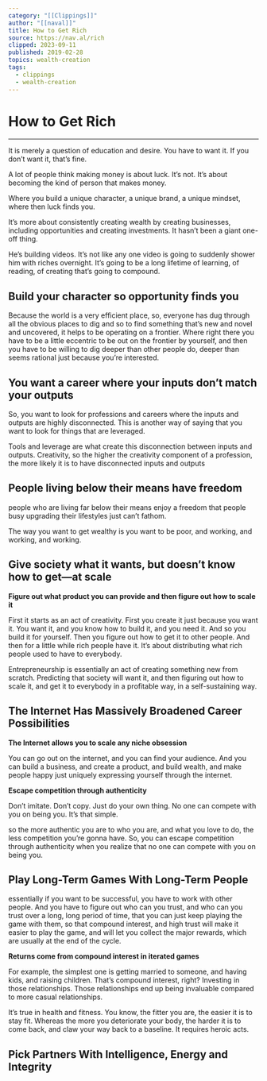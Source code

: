 ```yaml
---
category: "[[Clippings]]"
author: "[[naval]]"
title: How to Get Rich
source: https://nav.al/rich
clipped: 2023-09-11
published: 2019-02-28
topics: wealth-creation
tags:
  - clippings
  - wealth-creation
---
```

# How to Get Rich
---

It is merely a question of education and desire. You have to want it. If you don’t want it, that’s fine.

A lot of people think making money is about luck. It’s not. It’s about becoming the kind of person that makes money.

Where you build a unique character, a unique brand, a unique mindset, where then luck finds you.

It’s more about consistently creating wealth by creating businesses, including opportunities and creating investments. It hasn’t been a giant one-off thing.

He’s building videos. It’s not like any one video is going to suddenly shower him with riches overnight. It’s going to be a long lifetime of learning, of reading, of creating that’s going to compound.

## **Build your character so opportunity finds you**

Because the world is a very efficient place, so, everyone has dug through all the obvious places to dig and so to find something that’s new and novel and uncovered, it helps to be operating on a frontier.
Where right there you have to be a little eccentric to be out on the frontier by yourself, and then you have to be willing to dig deeper than other people do, deeper than seems rational just because you’re interested.

## **You want a career where your inputs don’t match your outputs**

So, you want to look for professions and careers where the inputs and outputs are highly disconnected. This is another way of saying that you want to look for things that are leveraged.

Tools and leverage are what create this disconnection between inputs and outputs. Creativity, so the higher the creativity component of a profession, the more likely it is to have disconnected inputs and outputs

## **People living below their means have freedom**

people who are living far below their means enjoy a freedom that people busy upgrading their lifestyles just can’t fathom.

The way you want to get wealthy is you want to be poor, and working, and working, and working.

## **Give society what it wants, but doesn’t know how to get—at scale**

**Figure out what product you can provide and then figure out how to scale it**

First it starts as an act of creativity. First you create it just because you want it. You want it, and you know how to build it, and you need it. And so you build it for yourself. Then you figure out how to get it to other people. And then for a little while rich people have it. It’s about distributing what rich people used to have to everybody.

Entrepreneurship is essentially an act of creating something new from scratch. Predicting that society will want it, and then figuring out how to scale it, and get it to everybody in a profitable way, in a self-sustaining way.

## The Internet Has Massively Broadened Career Possibilities

**The Internet allows you to scale any niche obsession**

You can go out on the internet, and you can find your audience. And you can build a business, and create a product, and build wealth, and make people happy just uniquely expressing yourself through the internet.

**Escape competition through authenticity**

Don’t imitate. Don’t copy. Just do your own thing. No one can compete with you on being you. It’s that simple.

so the more authentic you are to who you are, and what you love to do, the less competition you’re gonna have. So, you can escape competition through authenticity when you realize that no one can compete with you on being you.


## Play Long-Term Games With Long-Term People

essentially if you want to be successful, you have to work with other people. And you have to figure out who can you trust, and who can you trust over a long, long period of time, that you can just keep playing the game with them, so that compound interest, and high trust will make it easier to play the game, and will let you collect the major rewards, which are usually at the end of the cycle.

**Returns come from compound interest in iterated games**

For example, the simplest one is getting married to someone, and having kids, and raising children. That’s compound interest, right? Investing in those relationships. Those relationships end up being invaluable compared to more casual relationships.

It’s true in health and fitness. You know, the fitter you are, the easier it is to stay fit. Whereas the more you deteriorate your body, the harder it is to come back, and claw your way back to a baseline. It requires heroic acts.


## Pick Partners With Intelligence, Energy and Integrity

